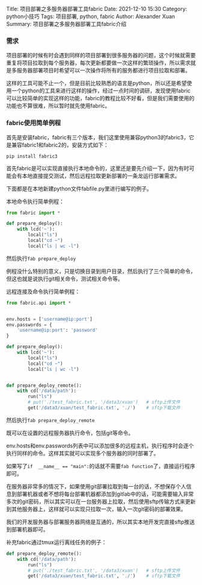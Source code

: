 Title: 项目部署之多服务器部署工具fabric
Date: 2021-12-10 15:30
Category: python小技巧
Tags: 项目部署, python, fabric
Author: Alexander Xuan
Summary: 项目部署之多服务器部署工具fabric介绍

### 需求

项目部署的时候有时会遇到同样的项目部署到很多服务器的问题，这个时候就需要重复将项目拉取到每个服务器，每次更新都要做一次这样的繁琐操作，所以需求就是多服务器部署项目时希望可以一次操作将所有的服务都进行项目拉取和部署。

这样的工具可能不止一个，但是目前比较熟悉的语言是python，所以还是希望使用一个python的工具来进行这样的操作，经过一点时间的调研，发现使用fabric可以比较简单的实现这样的功能，fabric的教程比较不好看，但是我们需要使用的功能也不算很难，所以暂时就先使用fabric。



### fabric使用简单例程

首先是安装fabric，fabric有三个版本，我们这里使用兼容python3的fabric3，它是兼容fabric1和fabric2的，安装方式如下：

```shell
pip install fabric3
```

首先fabric是可以实现直接执行本地命令的，这里还是要先介绍一下，因为有时可能会有本地直接提交测试，然后远程拉取更新部署的一条龙运行部署需求。

下面都是在本地新建python文件fabfile.py里进行编写的例子。

本地命令执行简单例程：

```python
from fabric import *

def prepare_deploy():
    with lcd('~'):
        local("ls")
        local("cd ~")
        local("ls | wc -l")

```

然后执行`fab prepare_deploy`

例程没什么特别的意义，只是切换目录到用户目录，然后执行了三个简单的命令，但这也就是说执行git相关命令，测试相关命令等。

远程连接及命令执行简单例程：

```python
from fabric.api import *


env.hosts = ['username@ip:port']
env.passwords = {
    'username@ip:port': 'password'
}

def prepare_deploy():
    with lcd('~'):
        local("ls")
        local("cd ~")
        local("ls | wc -l")


def prepare_deploy_remote():
    with cd('/data/path'):
        run("ls")
        # put('./test_fabric.txt', '/data3/xuan')	# sftp上传文件
        get('/data3/xuan/test_fabric.txt', './')	# sftp下载文件
```

然后执行`fab prepare_deploy_remote`

既可以在设置的远程服务器执行命令，包括git等命令。

env.hosts和env.passwords列表中可以添加很多的远程主机，执行程序时会逐个执行同样的命令。这样其实就可以实现多个服务器的同时部署了。

如果写了`if  __name__ == "main":`的话就不需要`fab function`了，直接运行程序即可。



在服务器非常多的情况下，如果使用git部署拉取到每一台的话，不想保存个人信息到部署机器或者不想将每台部署机器都添加到gitlab中的话，可能需要输入非常多次的git密码，所以其实可以在一台服务器上拉取，然后使用sftp传输方式来更新到其他服务器上，这样就可以实现只拉取一次，输入一次git密码的部署效果。

我们的开发服务器与部署服务器网络是互通的，所以其实本地开发完直接sftp推送到部署机器即可。

补充fabric通过tmux运行离线任务的例子：
```python
def prepare_deploy_remote():
    with cd('/data/path'):
        run("ls")
        # put('./test_fabric.txt', '/data3/xuan')	# sftp上传文件
        get('/data3/xuan/test_fabric.txt', './')	# sftp下载文件
```